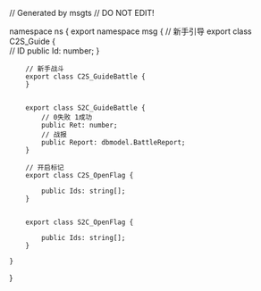 // Generated by msgts
// DO NOT EDIT!

namespace ns {
	export namespace msg {
		// 新手引导
		export class C2S_Guide {	
			// ID
			public Id: number; 
		}
		
		// 新手战斗
		export class C2S_GuideBattle {	
		}
		
		
		export class S2C_GuideBattle {	
			// 0失败 1成功
			public Ret: number; 
			// 战报
			public Report: dbmodel.BattleReport; 
		}
		
		// 开启标记
		export class C2S_OpenFlag {	
			
			public Ids: string[]; 
		}
		
		
		export class S2C_OpenFlag {	
			
			public Ids: string[]; 
		}
		
	}
}
